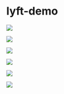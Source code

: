 # lyft-demo



![](http://i66.tinypic.com/j14psi.jpg)


![](http://i66.tinypic.com/ivcthz.jpg)


![](http://i65.tinypic.com/ym7ue.jpg)


![](http://i68.tinypic.com/30wxhkg.jpg)


![](http://i66.tinypic.com/25kireu.jpg)


![](http://i68.tinypic.com/2cfwsj8.jpg)

